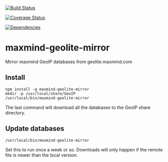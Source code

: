 [![Build Status](https://travis-ci.org/msimerson/maxmind-geolite-mirror.svg)](https://travis-ci.org/msimerson/maxmind-geolite-mirror)

[![Coverage Status](https://coveralls.io/repos/msimerson/maxmind-geolite-mirror/badge.svg)](https://coveralls.io/r/msimerson/maxmind-geolite-mirror)

[![Dependencies](https://david-dm.org/msimerson/maxmind-geolite-mirror.svg)](https://david-dm.org/msimerson/maxmind-geolite-mirror)

# maxmind-geolite-mirror

Mirror maxmind GeoIP databases from geolite.maxmind.com


## Install

    npm install -g maxmind-geolite-mirror
    mkdir -p /usr/local/share/GeoIP
    /usr/local/bin/maxmind-geolite-mirror

The last command will download all the databases to the GeoIP share directory.

## Update databases

    /usr/local/bin/maxmind-geolite-mirror

Set this to run once a week or so. Downloads will only happen if the remote
file is newer than the local version.
